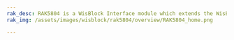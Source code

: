 ```yaml
---
rak_desc: RAK5804 is a WisBlock Interface module which extends the WisBlock system with additional analog and digital interfaces. In addition, it provides an USB interface. 
rak_img: /assets/images/wisblock/rak5804/overview/RAK5804_home.png

---
```


<rk-redirect to="/Product-Categories/WisBlock/RAK5804/Overview/" />